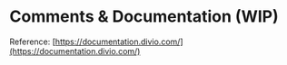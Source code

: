 # Comments & Documentation \(WIP\)

Reference: [https://documentation.divio.com/](https://documentation.divio.com/)

